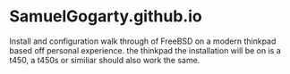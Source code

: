 # SamuelGogarty.github.io
Install and configuration walk through of FreeBSD on a modern thinkpad based off personal experience. the thinkpad the installation will be on is a t450, a t450s or similiar should also work the same.
